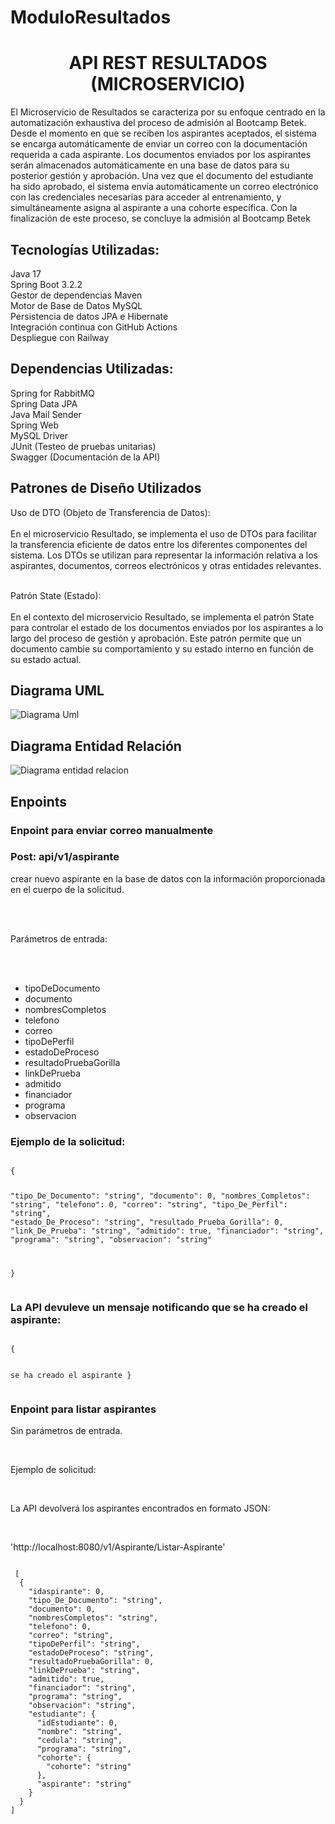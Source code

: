 # ModuloResultados

<h1 align=center >API REST RESULTADOS (MICROSERVICIO) </h1>
<p>
El Microservicio de Resultados se caracteriza por su enfoque centrado en la automatización 
exhaustiva del proceso de admisión al Bootcamp Betek. Desde el momento en que se 
reciben los aspirantes aceptados, el sistema se encarga automáticamente de enviar un 
correo con la documentación requerida a cada aspirante.  Los documentos enviados por los 
aspirantes serán almacenados automáticamente en una base de datos para su posterior 
gestión y aprobación. Una vez que el documento del estudiante ha sido aprobado, el 
sistema envía automáticamente un correo electrónico con las credenciales necesarias para 
acceder al entrenamiento, y simultáneamente asigna al aspirante a una cohorte específica. Con la 
finalización de este proceso, se concluye la admisión al Bootcamp Betek
</p>

<h2>Tecnologías Utilizadas: </h2>
<p>
Java 17<br>
Spring Boot 3.2.2<br>
Gestor de dependencias Maven<br>
Motor de Base de Datos MySQL<br>
Persistencia de datos JPA e Hibernate<br>
Integración continua con GitHub Actions<br>
Despliegue con Railway<br>
<p>



<h2>Dependencias Utilizadas: </h2>
<p>
Spring for RabbitMQ<br>
Spring Data JPA<br>
Java Mail Sender<br>
Spring Web<br>
MySQL Driver<br>
JUnit (Testeo de pruebas unitarias)<br>
Swagger (Documentación de la API)
<p>


<h2>Patrones de Diseño Utilizados </h2>
<p>
Uso de DTO (Objeto de Transferencia de Datos): <br><br>
En el microservicio Resultado, se implementa el uso de DTOs para facilitar la transferencia eficiente de datos entre los diferentes componentes del sistema. Los DTOs se utilizan para representar la información relativa a los aspirantes, documentos, correos electrónicos y otras entidades relevantes. <br><br>


Patrón State (Estado):<br><br>
En el contexto del microservicio Resultado, se implementa el patrón State para controlar el estado de los documentos enviados por los aspirantes a lo largo del proceso de gestión y aprobación. Este patrón permite que un documento cambie su comportamiento y su estado interno en función de su estado actual. 
<p>

<h2>Diagrama UML</h2>

<img src="https://github.com/ABEL-pixel-cloud/ModuloResultados/blob/main/Diagramas/UML.png" alt="Diagrama Uml">


<h2>Diagrama Entidad Relación</h2>

<img src="https://github.com/ABEL-pixel-cloud/ModuloResultados/blob/main/Diagramas/DiagramaBaseDeDatos.PNG" alt="Diagrama entidad relacion">

<h2>Enpoints </h2>

<h3>Enpoint para enviar correo manualmente  </h3>

<h3>Post: api/v1/aspirante </h3>

<p>crear nuevo aspirante  en la base de datos con la información proporcionada en el cuerpo de la solicitud.<p><br><br>
<p>Parámetros de entrada: <p><br><br>
  
<ul>
    <li>tipoDeDocumento</li>
    <li>documento</li>
    <li>nombresCompletos</li>
   <li>telefono</li>
    <li>correo</li>
    <li>tipoDePerfil</li>
   <li>estadoDeProceso</li>
    <li>resultadoPruebaGorilla</li>
    <li>linkDePrueba</li>
   <li>admitido</li>
    <li>financiador</li>
    <li>programa</li>
   <li>observacion</li>
</ul>

<h3>Ejemplo de la solicitud: </h3>
<pre><code>
{
  
  "tipo_De_Documento": "string",
  "documento": 0,
  "nombres_Completos": "string",
  "telefono": 0,
  "correo": "string",
  "tipo_De_Perfil": "string",
  "estado_De_Proceso": "string",
  "resultado_Prueba_Gorilla": 0,
  "link_De_Prueba": "string",
  "admitido": true,
  "financiador": "string",
  "programa": "string",
  "observacion": "string"

}
</code></pre>

<h3>La API devuleve un mensaje notificando que se ha creado el aspirante: </h3>
<pre><code>
{
  
se ha creado el aspirante
}
</code></pre>

<h3>Enpoint para listar aspirantes </h3>
<p>Sin parámetros de entrada.<p><br>
<p>Ejemplo de solicitud:<p><br>
<p>La API devolverá los aspirantes encontrados en formato JSON:<p><br>

 <p>'http://localhost:8080/v1/Aspirante/Listar-Aspirante'<p>

 
<pre><code>
 [
  {
    "idaspirante": 0,
    "tipo_De_Documento": "string",
    "documento": 0,
    "nombresCompletos": "string",
    "telefono": 0,
    "correo": "string",
    "tipoDePerfil": "string",
    "estadoDeProceso": "string",
    "resultadoPruebaGorilla": 0,
    "linkDePrueba": "string",
    "admitido": true,
    "financiador": "string",
    "programa": "string",
    "observacion": "string",
    "estudiante": {
      "idEstudiante": 0,
      "nombre": "string",
      "cedula": "string",
      "programa": "string",
      "cohorte": {
        "cohorte": "string"
      },
      "aspirante": "string"
    }
  }
]
  </code></pre>




  















